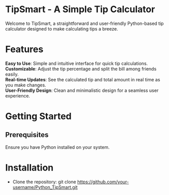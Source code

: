 # TipSmart - A Simple Tip Calculator
Welcome to TipSmart, a straightforward and user-friendly Python-based tip calculator designed to make calculating tips a breeze.

# Features
**Easy to Use**: Simple and intuitive interface for quick tip calculations.<br>
**Customizable**: Adjust the tip percentage and split the bill among friends easily.<br>
**Real-time Updates**: See the calculated tip and total amount in real time as you make changes.<br>
**User-Friendly Design**: Clean and minimalistic design for a seamless user experience.<br>

# Getting Started
## Prerequisites
Ensure you have Python installed on your system.

# Installation
- Clone the repository:
  git clone https://github.com/your-username/Python_TipSmart.git
